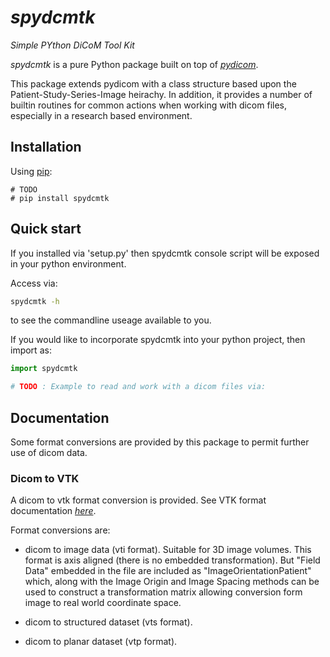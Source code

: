 # *spydcmtk*

*Simple PYthon DiCoM Tool Kit*

*spydcmtk* is a pure Python package built on top of [*pydicom*](https://github.com/pydicom/pydicom).

This package extends pydicom with a class structure based upon the Patient-Study-Series-Image heirachy. In addition, it provides a number of builtin routines for common actions when working with dicom files, especially in a research based environment. 

## Installation

Using [pip](https://pip.pypa.io/en/stable/):
```
# TODO
# pip install spydcmtk
```

## Quick start

If you installed via 'setup.py' then spydcmtk console script will be exposed in your python environment. 

Access via:
```bash
spydcmtk -h
```
to see the commandline useage available to you.

If you would like to incorporate spydcmtk into your python project, then import as:
```python
import spydcmtk

# TODO : Example to read and work with a dicom files via:

```



## Documentation



Some format conversions are provided by this package to permit further use of dicom data. 


### Dicom to VTK

A dicom to vtk format conversion is provided. See VTK format documentation [*here*](https://examples.vtk.org/site/VTKFileFormats/). 

Format conversions are: 

- dicom to image data (vti format). Suitable for 3D image volumes. This format is axis aligned (there is no embedded transformation). But "Field Data" embedded in the file are included as "ImageOrientationPatient" which, along with the Image Origin and Image Spacing methods can be used to construct a transformation matrix allowing conversion form image to real world coordinate space. 

- dicom to structured dataset (vts format). 

- dicom to planar dataset (vtp format). 